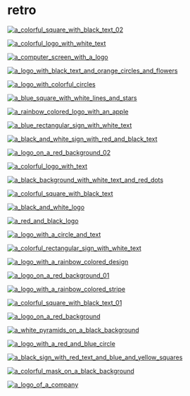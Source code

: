 # retro

<a href="a_colorful_square_with_black_text_02.png"><img alt="a_colorful_square_with_black_text_02" src="a_colorful_square_with_black_text_02.png"></a>

<a href="a_colorful_logo_with_white_text.png"><img alt="a_colorful_logo_with_white_text" src="a_colorful_logo_with_white_text.png"></a>

<a href="a_computer_screen_with_a_logo.png"><img alt="a_computer_screen_with_a_logo" src="a_computer_screen_with_a_logo.png"></a>

<a href="a_logo_with_black_text_and_orange_circles_and_flowers.png"><img alt="a_logo_with_black_text_and_orange_circles_and_flowers" src="a_logo_with_black_text_and_orange_circles_and_flowers.png"></a>

<a href="a_logo_with_colorful_circles.png"><img alt="a_logo_with_colorful_circles" src="a_logo_with_colorful_circles.png"></a>

<a href="a_blue_square_with_white_lines_and_stars.png"><img alt="a_blue_square_with_white_lines_and_stars" src="a_blue_square_with_white_lines_and_stars.png"></a>

<a href="a_rainbow_colored_logo_with_an_apple.png"><img alt="a_rainbow_colored_logo_with_an_apple" src="a_rainbow_colored_logo_with_an_apple.png"></a>

<a href="a_blue_rectangular_sign_with_white_text.png"><img alt="a_blue_rectangular_sign_with_white_text" src="a_blue_rectangular_sign_with_white_text.png"></a>

<a href="a_black_and_white_sign_with_red_and_black_text.png"><img alt="a_black_and_white_sign_with_red_and_black_text" src="a_black_and_white_sign_with_red_and_black_text.png"></a>

<a href="a_logo_on_a_red_background_02.png"><img alt="a_logo_on_a_red_background_02" src="a_logo_on_a_red_background_02.png"></a>

<a href="a_colorful_logo_with_text.png"><img alt="a_colorful_logo_with_text" src="a_colorful_logo_with_text.png"></a>

<a href="a_black_background_with_white_text_and_red_dots.png"><img alt="a_black_background_with_white_text_and_red_dots" src="a_black_background_with_white_text_and_red_dots.png"></a>

<a href="a_colorful_square_with_black_text.png"><img alt="a_colorful_square_with_black_text" src="a_colorful_square_with_black_text.png"></a>

<a href="a_black_and_white_logo.png"><img alt="a_black_and_white_logo" src="a_black_and_white_logo.png"></a>

<a href="a_red_and_black_logo.png"><img alt="a_red_and_black_logo" src="a_red_and_black_logo.png"></a>

<a href="a_logo_with_a_circle_and_text.png"><img alt="a_logo_with_a_circle_and_text" src="a_logo_with_a_circle_and_text.png"></a>

<a href="a_colorful_rectangular_sign_with_white_text.png"><img alt="a_colorful_rectangular_sign_with_white_text" src="a_colorful_rectangular_sign_with_white_text.png"></a>

<a href="a_logo_with_a_rainbow_colored_design.png"><img alt="a_logo_with_a_rainbow_colored_design" src="a_logo_with_a_rainbow_colored_design.png"></a>

<a href="a_logo_on_a_red_background_01.png"><img alt="a_logo_on_a_red_background_01" src="a_logo_on_a_red_background_01.png"></a>

<a href="a_logo_with_a_rainbow_colored_stripe.png"><img alt="a_logo_with_a_rainbow_colored_stripe" src="a_logo_with_a_rainbow_colored_stripe.png"></a>

<a href="a_colorful_square_with_black_text_01.png"><img alt="a_colorful_square_with_black_text_01" src="a_colorful_square_with_black_text_01.png"></a>

<a href="a_logo_on_a_red_background.png"><img alt="a_logo_on_a_red_background" src="a_logo_on_a_red_background.png"></a>

<a href="a_white_pyramids_on_a_black_background.jpg"><img alt="a_white_pyramids_on_a_black_background" src="a_white_pyramids_on_a_black_background.jpg"></a>

<a href="a_logo_with_a_red_and_blue_circle.png"><img alt="a_logo_with_a_red_and_blue_circle" src="a_logo_with_a_red_and_blue_circle.png"></a>

<a href="a_black_sign_with_red_text_and_blue_and_yellow_squares.png"><img alt="a_black_sign_with_red_text_and_blue_and_yellow_squares" src="a_black_sign_with_red_text_and_blue_and_yellow_squares.png"></a>

<a href="a_colorful_mask_on_a_black_background.jpg"><img alt="a_colorful_mask_on_a_black_background" src="a_colorful_mask_on_a_black_background.jpg"></a>

<a href="a_logo_of_a_company.png"><img alt="a_logo_of_a_company" src="a_logo_of_a_company.png"></a>

